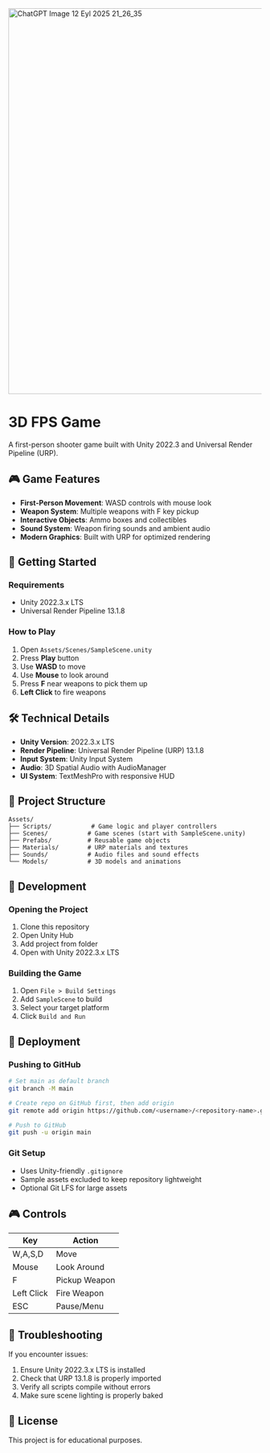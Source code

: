 <img width="512" height="768" alt="ChatGPT Image 12 Eyl 2025 21_26_35" src="https://github.com/user-attachments/assets/dfb0940d-c20a-40fe-96df-af11358fafe4" />

# 3D FPS Game

A first-person shooter game built with Unity 2022.3 and Universal Render Pipeline (URP).

## 🎮 Game Features

- **First-Person Movement**: WASD controls with mouse look
- **Weapon System**: Multiple weapons with F key pickup
- **Interactive Objects**: Ammo boxes and collectibles
- **Sound System**: Weapon firing sounds and ambient audio
- **Modern Graphics**: Built with URP for optimized rendering

## 🚀 Getting Started

### Requirements
- Unity 2022.3.x LTS
- Universal Render Pipeline 13.1.8

### How to Play
1. Open `Assets/Scenes/SampleScene.unity`
2. Press **Play** button
3. Use **WASD** to move
4. Use **Mouse** to look around
5. Press **F** near weapons to pick them up
6. **Left Click** to fire weapons

## 🛠️ Technical Details

- **Unity Version**: 2022.3.x LTS
- **Render Pipeline**: Universal Render Pipeline (URP) 13.1.8
- **Input System**: Unity Input System
- **Audio**: 3D Spatial Audio with AudioManager
- **UI System**: TextMeshPro with responsive HUD

## 📁 Project Structure

```
Assets/
├── Scripts/           # Game logic and player controllers
├── Scenes/           # Game scenes (start with SampleScene.unity)
├── Prefabs/          # Reusable game objects
├── Materials/        # URP materials and textures
├── Sounds/           # Audio files and sound effects
└── Models/           # 3D models and animations
```

## 🎯 Development

### Opening the Project
1. Clone this repository
2. Open Unity Hub
3. Add project from folder
4. Open with Unity 2022.3.x LTS

### Building the Game
1. Open `File > Build Settings`
2. Add `SampleScene` to build
3. Select your target platform
4. Click `Build and Run`

## 🚀 Deployment

### Pushing to GitHub
```bash
# Set main as default branch
git branch -M main

# Create repo on GitHub first, then add origin
git remote add origin https://github.com/<username>/<repository-name>.git

# Push to GitHub
git push -u origin main
```

### Git Setup
- Uses Unity-friendly `.gitignore`
- Sample assets excluded to keep repository lightweight
- Optional Git LFS for large assets

## 🎮 Controls

| Key | Action |
|-----|--------|
| W,A,S,D | Move |
| Mouse | Look Around |
| F | Pickup Weapon |
| Left Click | Fire Weapon |
| ESC | Pause/Menu |

## 🔧 Troubleshooting

If you encounter issues:
1. Ensure Unity 2022.3.x LTS is installed
2. Check that URP 13.1.8 is properly imported
3. Verify all scripts compile without errors
4. Make sure scene lighting is properly baked

## 📝 License

This project is for educational purposes.
